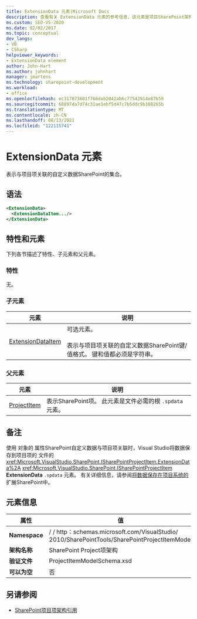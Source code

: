 ```yaml
---
title: ExtensionData 元素|Microsoft Docs
description: 查看有关 ExtensionData 元素的参考信息，该元素是项目SharePoint架构中的元素。
ms.custom: SEO-VS-2020
ms.date: 02/02/2017
ms.topic: conceptual
dev_langs:
- VB
- CSharp
helpviewer_keywords:
- ExtensionData element
author: John-Hart
ms.author: johnhart
manager: jmartens
ms.technology: sharepoint-development
ms.workload:
- office
ms.openlocfilehash: ec317073601f766dab2042ab6c77542914e87b59
ms.sourcegitcommit: 68897da7d74c31ae1ebf5d47c7b5ddc9b108265b
ms.translationtype: MT
ms.contentlocale: zh-CN
ms.lasthandoff: 08/13/2021
ms.locfileid: "122115741"
---
```

# <a name="extensiondata-element"></a>ExtensionData 元素
  表示与项目项关联的自定义数据SharePoint的集合。

## <a name="syntax"></a>语法

```xml
<ExtensionData>
  <ExtensionDataItem.../>
</ExtensionData>
```

## <a name="attributes-and-elements"></a>特性和元素
 下列各节描述了特性、子元素和父元素。

### <a name="attributes"></a>特性
 无。

### <a name="child-elements"></a>子元素

|元素|说明|
|-------------|-----------------|
|[ExtensionDataItem](../sharepoint/extensiondataitem-element.md)|可选元素。<br /><br /> 表示与项目项关联的自定义数据SharePoint键/值格式。 键和值都必须是字符串。|

### <a name="parent-elements"></a>父元素

|元素|说明|
|-------------|-----------------|
|[ProjectItem](../sharepoint/projectitem-element.md)|表示SharePoint项。 此元素是文件必需的根 `.spdata` 元素。|

## <a name="remarks"></a>备注
 使用 对象的 属性SharePoint自定义数据与项目项关联时，Visual Studio将数据保存到项目项的 文件的 <xref:Microsoft.VisualStudio.SharePoint.ISharePointProjectItem.ExtensionData%2A> <xref:Microsoft.VisualStudio.SharePoint.ISharePointProjectItem> **ExtensionData** `.spdata` 元素。 有关详细信息，请参阅[将数据保存在项目系统的](../sharepoint/saving-data-in-extensions-of-the-sharepoint-project-system.md)扩展SharePoint中。

## <a name="element-information"></a>元素信息

|属性|值|
|-|-|
|**Namespace**|\/ \/ http：schemas.microsoft.com/VisualStudio/<br>2010/SharePointTools/SharePointProjectItemModel|
|**架构名称**|SharePoint Project项架构|
|**验证文件**|ProjectItemModelSchema.xsd|
|**可以为空**|否|

## <a name="see-also"></a>另请参阅
- [SharePoint项目项架构引用](../sharepoint/sharepoint-project-item-schema-reference.md)
